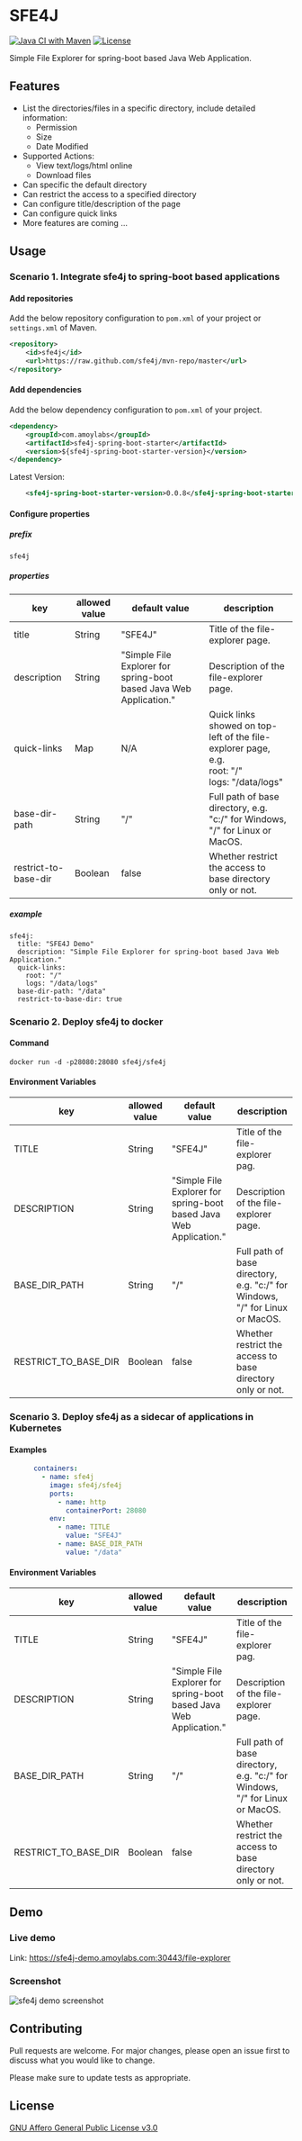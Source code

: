 # SFE4J

[![Java CI with Maven](https://github.com/sfe4j/sfe4j/actions/workflows/java-maven.yml/badge.svg)](https://github.com/sfe4j/sfe4j/actions/workflows/java-maven.yml)
[![License](https://img.shields.io/github/license/sfe4j/sfe4j?logo=gnu)](https://github.com/sfe4j/sfe4j/blob/master/LICENSE)

Simple File Explorer for spring-boot based Java Web Application.

## Features

- List the directories/files in a specific directory, include detailed information:
  * Permission
  * Size
  * Date Modified
- Supported Actions:
  * View text/logs/html online
  * Download files
- Can specific the default directory
- Can restrict the access to a specified directory
- Can configure title/description of the page
- Can configure quick links  
- More features are coming ...

## Usage
### Scenario 1. Integrate sfe4j to spring-boot based applications
#### Add repositories
Add the below repository configuration to `pom.xml` of your project or `settings.xml` of Maven.
```xml
<repository>
    <id>sfe4j</id>
    <url>https://raw.github.com/sfe4j/mvn-repo/master</url>
</repository>
```

#### Add dependencies
Add the below dependency configuration to `pom.xml` of your project.
```xml
<dependency>
    <groupId>com.amoylabs</groupId>
    <artifactId>sfe4j-spring-boot-starter</artifactId>
    <version>${sfe4j-spring-boot-starter-version}</version>
</dependency>
```
Latest Version:
```xml
    <sfe4j-spring-boot-starter-version>0.0.8</sfe4j-spring-boot-starter-version>
```

#### Configure properties
##### prefix
```properties
sfe4j
```

##### properties
|  key   | allowed value  | default value | description |
|  ----  | ----  | ---- | ---- |
| title | String | "SFE4J" | Title of the file-explorer page. |
| description | String | "Simple File Explorer for spring-boot based Java Web Application." | Description of the file-explorer page. |
| quick-links | Map | N/A | Quick links showed on top-left of the file-explorer page, e.g. <br> root: "/" <br> logs: "/data/logs"|
| base-dir-path | String | "/" | Full path of base directory, e.g. "c:/" for Windows, "/" for Linux or MacOS. |
| restrict-to-base-dir | Boolean | false | Whether restrict the access to base directory only or not. |

##### example
```properties
sfe4j:
  title: "SFE4J Demo"
  description: "Simple File Explorer for spring-boot based Java Web Application."
  quick-links:
    root: "/"
    logs: "/data/logs"
  base-dir-path: "/data"
  restrict-to-base-dir: true
```

### Scenario 2. Deploy sfe4j to docker
#### Command
```shell
docker run -d -p28080:28080 sfe4j/sfe4j
```
#### Environment Variables
|  key   | allowed value                                                      | default value                                                      | description                                                                  |
|  ----  |--------------------------------------------------------------------|--------------------------------------------------------------------|------------------------------------------------------------------------------|
| TITLE | String                                                             | "SFE4J"                                                            | Title of the file-explorer pag.                                              |
| DESCRIPTION | String                                                             | "Simple File Explorer for spring-boot based Java Web Application." | Description of the file-explorer page.                                       |
| BASE_DIR_PATH | String                                                             | "/"                                                                | Full path of base directory, e.g. "c:/" for Windows, "/" for Linux or MacOS. |
| RESTRICT_TO_BASE_DIR | Boolean | false | Whether restrict the access to base directory only or not.                   |

### Scenario 3. Deploy sfe4j as a sidecar of applications in Kubernetes 
#### Examples
```yaml
      containers:
        - name: sfe4j
          image: sfe4j/sfe4j
          ports:
            - name: http
              containerPort: 28080
          env:
            - name: TITLE
              value: "SFE4J"
            - name: BASE_DIR_PATH
              value: "/data"
```
#### Environment Variables
|  key   | allowed value                                                      | default value                                                      | description                                                                  |
|  ----  |--------------------------------------------------------------------|--------------------------------------------------------------------|------------------------------------------------------------------------------|
| TITLE | String                                                             | "SFE4J"                                                            | Title of the file-explorer pag.                                              |
| DESCRIPTION | String                                                             | "Simple File Explorer for spring-boot based Java Web Application." | Description of the file-explorer page.                                       |
| BASE_DIR_PATH | String                                                             | "/"                                                                | Full path of base directory, e.g. "c:/" for Windows, "/" for Linux or MacOS. |
| RESTRICT_TO_BASE_DIR | Boolean | false | Whether restrict the access to base directory only or not.                   |

## Demo
### Live demo
Link: https://sfe4j-demo.amoylabs.com:30443/file-explorer

### Screenshot
![sfe4j demo screenshot](https://raw.githubusercontent.com/sfe4j/assets-repo/main/sfe4j-demo.png)

## Contributing
Pull requests are welcome. For major changes, please open an issue first to discuss what you would like to change.

Please make sure to update tests as appropriate.

## License
[GNU Affero General Public License v3.0](https://www.gnu.org/licenses/agpl-3.0.en.html)
